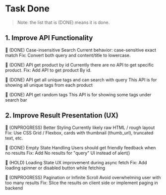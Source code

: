 # Task Done

> Note: the list that is (DONE) means it is done.

## 1. Improve API Functionality

🔸 (DONE) Case-insensitive Search
Current behavior: case-sensitive exact match
Fix: Convert both query and content/title to lowercase.

🔸 (DONE) API get product by id
Currently there are no API to get specific product.
Fix: Add API to get product By id.

🔸 (DONE) API get all unique tags and can search with query
This API is for showing all unique tags from each product

🔸 (DONE) API get random tags
This API is for showing some tags under search bar

## 2. Improve Result Presentation (UX)

🔸 (ONPROGRESS) Better Styling
Currently likely raw HTML / rough layout
Fix: Use CSS Grid / Flexbox, cards with thumbnail (thumb_url), truncated text, etc.

🔸 (DONE) Empty State Handling
Users should get friendly feedback when no results
Fix: Add No results for "query" UI instead of alert()

🔸 (HOLD) Loading State
UX improvement during async fetch
Fix: Add loading spinner or disabled button while fetching

🔸 (ONPROGRESS) Pagination or Infinite Scroll
Avoid overwhelming user with too many results
Fix: Slice the results on client side or implement paging in backend
